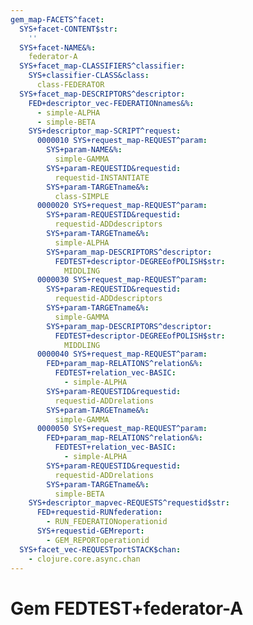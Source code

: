 ```yaml
---
gem_map-FACETS^facet:
  SYS+facet-CONTENT$str:
    ''
  SYS+facet-NAME&%:
    federator-A
  SYS+facet_map-CLASSIFIERS^classifier:
    SYS+classifier-CLASS&class:
      class-FEDERATOR
  SYS+facet_map-DESCRIPTORS^descriptor:
    FED+descriptor_vec-FEDERATIONnames&%:
      - simple-ALPHA
      - simple-BETA
    SYS+descriptor_map-SCRIPT^request:
      0000010 SYS+request_map-REQUEST^param:
        SYS+param-NAME&%:
          simple-GAMMA
        SYS+param-REQUESTID&requestid:
          requestid-INSTANTIATE
        SYS+param-TARGETname&%:
          class-SIMPLE
      0000020 SYS+request_map-REQUEST^param:
        SYS+param-REQUESTID&requestid:
          requestid-ADDdescriptors
        SYS+param-TARGETname&%:
          simple-ALPHA
        SYS+param_map-DESCRIPTORS^descriptor:
          FEDTEST+descriptor-DEGREEofPOLISH$str:
            MIDDLING
      0000030 SYS+request_map-REQUEST^param:
        SYS+param-REQUESTID&requestid:
          requestid-ADDdescriptors
        SYS+param-TARGETname&%:
          simple-GAMMA
        SYS+param_map-DESCRIPTORS^descriptor:
          FEDTEST+descriptor-DEGREEofPOLISH$str:
            MIDDLING
      0000040 SYS+request_map-REQUEST^param:
        FED+param_map-RELATIONS^relation&%:
          FEDTEST+relation_vec-BASIC:
            - simple-ALPHA
        SYS+param-REQUESTID&requestid:
          requestid-ADDrelations
        SYS+param-TARGETname&%:
          simple-GAMMA
      0000050 SYS+request_map-REQUEST^param:
        FED+param_map-RELATIONS^relation&%:
          FEDTEST+relation_vec-BASIC:
            - simple-ALPHA
        SYS+param-REQUESTID&requestid:
          requestid-ADDrelations
        SYS+param-TARGETname&%:
          simple-BETA
    SYS+descriptor_mapvec-REQUESTS^requestid$str:
      FED+requestid-RUNfederation:
        - RUN_FEDERATIONoperationid
      SYS+requestid-GEMreport:
        - GEM_REPORToperationid
  SYS+facet_vec-REQUESTportSTACK$chan:
    - clojure.core.async.chan
---
```

# Gem FEDTEST+federator-A

